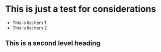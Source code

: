 # This is just a test for considerations

- This is list item 1
- This is list item 2

## This is a second level heading